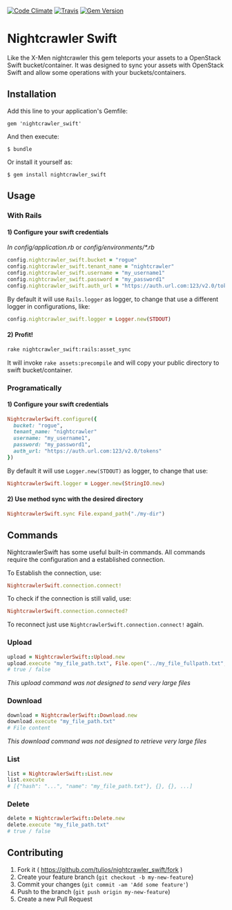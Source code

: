 [![Code Climate](https://codeclimate.com/github/tulios/nightcrawler_swift/badges/gpa.svg)](https://codeclimate.com/github/tulios/nightcrawler_swift)
[![Travis](https://api.travis-ci.org/tulios/nightcrawler_swift.svg?branch=master)](https://travis-ci.org/tulios/nightcrawler_swift)
[![Gem Version](https://badge.fury.io/rb/nightcrawler_swift.svg)](http://badge.fury.io/rb/nightcrawler_swift)
# Nightcrawler Swift

Like the X-Men nightcrawler this gem teleports your assets to a OpenStack Swift bucket/container. It was designed to sync your assets with OpenStack Swift and allow some operations with your buckets/containers.

## Installation

Add this line to your application's Gemfile:

    gem 'nightcrawler_swift'

And then execute:

    $ bundle

Or install it yourself as:

    $ gem install nightcrawler_swift

## Usage

### With Rails
#### 1) Configure your swift credentials

_In config/application.rb_ or _config/environments/*.rb_

```ruby
config.nightcrawler_swift.bucket = "rogue"
config.nightcrawler_swift.tenant_name = "nightcrawler"
config.nightcrawler_swift.username = "my_username1"
config.nightcrawler_swift.password = "my_password1"
config.nightcrawler_swift.auth_url = "https://auth.url.com:123/v2.0/tokens"
```

By default it will use ```Rails.logger``` as logger, to change that use a different logger in configurations, like:

```ruby
config.nightcrawler_swift.logger = Logger.new(STDOUT)
```

#### 2) Profit!

```sh
rake nightcrawler_swift:rails:asset_sync
```

It will invoke ```rake assets:precompile``` and will copy your public directory to swift bucket/container.

### Programatically

#### 1) Configure your swift credentials

```ruby
NightcrawlerSwift.configure({
  bucket: "rogue",
  tenant_name: "nightcrawler"
  username: "my_username1",
  password: "my_password1",
  auth_url: "https://auth.url.com:123/v2.0/tokens"
})
```

By default it will use ```Logger.new(STDOUT)``` as logger, to change that use:

```ruby
NightcrawlerSwift.logger = Logger.new(StringIO.new)
```

#### 2) Use method sync with the desired directory

```ruby
NightcrawlerSwift.sync File.expand_path("./my-dir")
```

## Commands

NightcrawlerSwift has some useful built-in commands. All commands require the configuration and a established connection.

To Establish the connection, use:

```ruby
NightcrawlerSwift.connection.connect!
```

To check if the connection is still valid, use:

```ruby
NightcrawlerSwift.connection.connected?
```

To reconnect just use ```NightcrawlerSwift.connection.connect!``` again.

### Upload

```ruby
upload = NightcrawlerSwift::Upload.new
upload.execute "my_file_path.txt", File.open("../my_file_fullpath.txt", "r")
# true / false
```

_This upload command was not designed to send very large files_

### Download

```ruby
download = NightcrawlerSwift::Download.new
download.execute "my_file_path.txt"
# File content
```

_This download command was not designed to retrieve very large files_

### List

```ruby
list = NightcrawlerSwift::List.new
list.execute
# [{"hash": "...", "name": "my_file_path.txt"}, {}, {}, ...]
```

### Delete

```ruby
delete = NightcrawlerSwift::Delete.new
delete.execute "my_file_path.txt"
# true / false
```

## Contributing

1. Fork it ( https://github.com/tulios/nightcrawler_swift/fork )
2. Create your feature branch (`git checkout -b my-new-feature`)
3. Commit your changes (`git commit -am 'Add some feature'`)
4. Push to the branch (`git push origin my-new-feature`)
5. Create a new Pull Request
